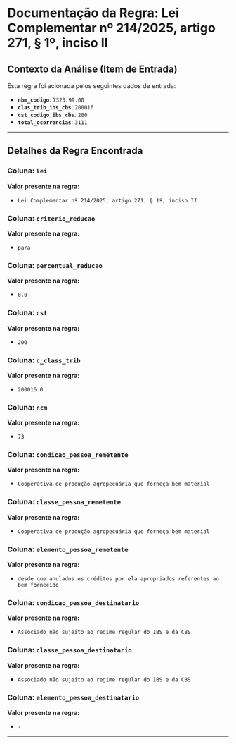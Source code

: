# Documentação da Regra: Lei Complementar nº 214/2025, artigo 271, § 1º, inciso II

## Contexto da Análise (Item de Entrada)

Esta regra foi acionada pelos seguintes dados de entrada:

- **`nbm_codigo`**: `7323.99.00`
- **`clas_trib_ibs_cbs`**: `200016`
- **`cst_codigo_ibs_cbs`**: `200`
- **`total_ocorrencias`**: `3111`

---

## Detalhes da Regra Encontrada

### Coluna: `lei`

**Valor presente na regra:**

- `Lei Complementar nº 214/2025, artigo 271, § 1º, inciso II`

### Coluna: `criterio_reducao`

**Valor presente na regra:**

- `para`

### Coluna: `percentual_reducao`

**Valor presente na regra:**

- `0.0`

### Coluna: `cst`

**Valor presente na regra:**

- `200`

### Coluna: `c_class_trib`

**Valor presente na regra:**

- `200016.0`

### Coluna: `ncm`

**Valor presente na regra:**

- `73`

### Coluna: `condicao_pessoa_remetente`

**Valor presente na regra:**

- `Cooperativa de produção agropecuária que forneça bem material`

### Coluna: `classe_pessoa_remetente`

**Valor presente na regra:**

- `Cooperativa de produção agropecuária que forneça bem material`

### Coluna: `elemento_pessoa_remetente`

**Valor presente na regra:**

- `desde que anulados os créditos por ela apropriados referentes ao bem fornecido`

### Coluna: `condicao_pessoa_destinatario`

**Valor presente na regra:**

- `Associado não sujeito ao regime regular do IBS e da CBS`

### Coluna: `classe_pessoa_destinatario`

**Valor presente na regra:**

- `Associado não sujeito ao regime regular do IBS e da CBS`

### Coluna: `elemento_pessoa_destinatario`

**Valor presente na regra:**

- ` - `

---


